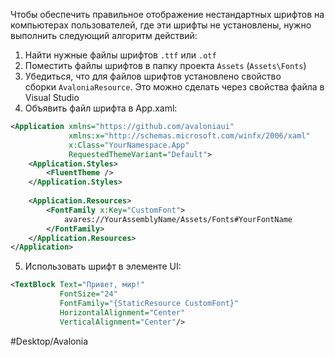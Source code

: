 Чтобы обеспечить правильное отображение нестандартных шрифтов на компьютерах пользователей, где эти шрифты не установлены, нужно выполнить следующий алгоритм действий:

1. Найти нужные файлы шрифтов `.ttf` или `.otf`
2. Поместить файлы шрифтов в папку проекта `Assets` (`Assets\Fonts`)
3. Убедиться, что для файлов шрифтов установлено свойство сборки `AvaloniaResource`. Это можно сделать через свойства файла в Visual Studio
4. Объявить файл шрифта в App.xaml:

```xml
<Application xmlns="https://github.com/avaloniaui"
             xmlns:x="http://schemas.microsoft.com/winfx/2006/xaml"
             x:Class="YourNamespace.App"
             RequestedThemeVariant="Default">
    <Application.Styles>
        <FluentTheme />
    </Application.Styles>
    
    <Application.Resources>
        <FontFamily x:Key="CustomFont">
            avares://YourAssemblyName/Assets/Fonts#YourFontName
        </FontFamily>
    </Application.Resources>
</Application>
```

5. Использовать шрифт в элементе UI:

```xml
<TextBlock Text="Привет, мир!" 
           FontSize="24" 
           FontFamily="{StaticResource CustomFont}" 
           HorizontalAlignment="Center" 
           VerticalAlignment="Center"/>
```

#Desktop/Avalonia